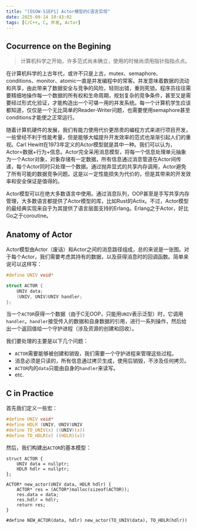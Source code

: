 ```yaml
---
title: "[OSOW-S1EP1] Actor模型的C语言实现"
date: 2025-09-14 19:43:02
tags: [C/C++, C, 并发, Actor]
---
```


## Cocurrence on the Begining

> 计算机科学之开始，许多范式尚未确立，使用的时候尚须用指针指指点点。

在计算机科学的上古年代，或许不只是上古，mutex、semaphore、conditions、monitor、atomic一直是并发编程中的常客。并发意味着数据的流动和共享，由此带来了数据安全与竞争的风险，轻则出错，重则死锁。程序员往往需要精细地操作每一个数据的所有权和生命周期，规划复杂的竞争条件，甚至又是需要经过形式化验证，才能构造出一个可堪一用的并发系统。每一个计算机学生应该都知道，仅仅是一个无比简单的Reader-Writer问题，也需要使用semaphore甚至conditions才能使之正常运行。

随着计算机硬件的发展，我们有能力使用代价更昂贵的编程方式来进行项目开发，一些曾经不利于性能考量，但是能够大幅提升开发效率的范式也渐渐引起人们的重视。Carl Hewitt在1973年定义的Actor模型就是其中一种。我们可以认为，Actor=数据+行为+信息。Actor完全采用消息模型，将每一个信息处理单元抽象为一个Actor对象，对象存储有一定数据，所有信息通过消息管道在Actor间传递，每个Actor同时只处理一个数据。通过抛弃显式的共享内存调用，Actor避免了所有可能的数据竞争问题。这是以一定性能损失为代价的，但是其带来的开发效率和安全保证是值得的。

Actor模型可以在绝大多数语言中使用。通过消息队列，OOP甚至是手写共享内存管理，大多数语言都提供了Actor模型的库，比如Rust的Actix。不过，Actor模型的最经典实现来自于为其提供了语言层面支持的Erlang。Erlang之于Actor，好比Go之于coroutine。

## Anatomy of Actor

Actor模型由Actor（废话）和Actor之间的消息路径组成，总的来说是一张图。对于每个Actor，我们需要考虑其持有的数据，以及获得消息时的回调函数。简单来说可以这样写：

```c
#define UNIV void*

struct ACTOR {
	UNIV data;
	(UNIV, UNIV)UNIV handler;
};
```

当一个`ACTOR`获得一个数据（由于C无OOP，只能用`UNIV`表示泛型）时，它调用`handler`。`handler`接受传入的数据和自身数据的引用，进行一系列操作，然后给出一个返回值给一个守护进程（涉及资源的创建和回收）。

我们要处理的主要是以下几个问题：

+ `ACTOR`需要能够被创建和销毁，我们需要一个守护进程来管理这些过程。
+ 消息必须是只读的，所有信息通过拷贝生成，使用后销毁，不涉及任何拷贝。
+ `ACTOR`内的`data`只能由自身的`handler`来读写。
+ etc.

## C in Practice

首先我们定义一些宏：

```c
#define UNIV void*
#define HDLR (UNIV, UNIV)UNIV
#define TO_UNIV(x) ((UNIV)(x))
#define TO_HDLR(x) ((HDLR)(x))
```

然后，我们构建出`ACTOR`的基本模型：

```
struct ACTOR {
	UNIV data = nullptr;
	HDLR hdlr = nullptr;
};

ACTOR* new_actor(UNIV data, HDLR hdlr) {
	ACTOR* res = (ACTOR*)malloc(sizeof(ACTOR));
	res.data = data;
	res.hdlr = hdlr;
	return res;
}

#define NEW_ACTOR(data, hdlr) new_actor(TO_UNIV(data), TO_HDLR(hdlr))
```
